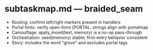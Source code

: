 # subtaskmap.md — braided_seam

- Routing: confirm left/right markers present in handlers
- Portal hints: verify open-form [PORTAL: strings align with portalmap
- Camouflage: apply_mood(text, memory) is a no-op pass-through
- Orchestration: seed(memory) stable; first-entry behavior consistent
- Story: includes the word "grove" and excludes portal tags
